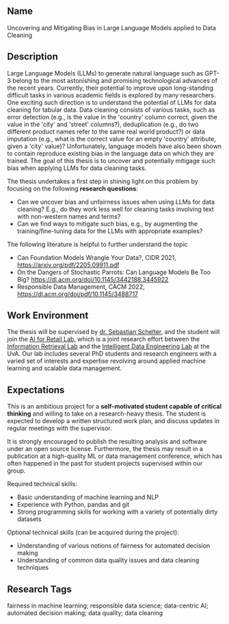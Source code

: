 ## Name

Uncovering and Mitigating Bias in Large Language Models applied to Data Cleaning


## Description

Large Language Models (LLMs) to generate natural language such as GPT-3 belong to the most astonishing and promising technological advances of the recent years. Currently, their potential to improve upon long-standing difficult tasks in various academic fields is explored by many researchers. One exciting such direction is to understand the potential of LLMs for data cleaning for tabular data. Data cleaning consists of various tasks, such as error detection (e.g., is the value in the 'country' column correct, given the value in the 'city' and 'street' columns?), deduplication (e.g., do two different product names refer to the same real world product?) or data imputation (e.g., what is the correct value for an empty 'country' attribute, given a 'city' value)? Unfortunately, language models have also been shown to contain reproduce existing bias in the language data on which they are trained. The goal of this thesis is to uncover and potentially mitigage such bias when applying LLMs for data cleaning tasks.

The thesis undertakes a first step in shining light on this problem by focusing on the following **research questions**:

 * Can we uncover bias and unfairness issues when using LLMs for data cleaning? E.g., do they work less well for cleaning tasks involving text with non-western names and terms?
 * Can we find ways to mitigate such bias, e.g., by augmenting the training/fine-tuning data for the LLMs with appropriate examples?

The following literature is helpful to further understand the topic

 * Can Foundation Models Wrangle Your Data?, CIDR 2021, https://arxiv.org/pdf/2205.09911.pdf
 * On the Dangers of Stochastic Parrots: Can Language Models Be Too Big? https://dl.acm.org/doi/10.1145/3442188.3445922
 * Responsible Data Management, CACM 2022, https://dl.acm.org/doi/pdf/10.1145/3488717
 

 ## Work Environment
 
 The thesis will be supervised by [dr. Sebastian Schelter](https://ssc.io), and the student will join the [AI for Retail Lab](https://icai.ai/airlab/), which is a joint research effort between the [Information Retrieval Lab](https://irlab.science.uva.nl/) and the [Intelligent Data Engineering Lab](https://indelab.org) at the UvA.  Our lab includes several PhD students and research engineers with a varied set of interests and expertise revolving around applied machine learning and scalable data management.
 
 ## Expectations
 
This is an ambitious project for a **self-motivated student capable of critical thinking** and willing to take on a research-heavy thesis. The student is expected to develop a written structured work plan, and discuss updates in regular meetings with the supervisor. 

It is strongly encouraged to publish the resulting analysis and software under an open source license. Furthermore, the thesis may result in a publication at a high-quality ML or data management conference, which has often happened in the past for student projects supervised within our group.

Required technical skills:
 * Basic understanding of machine learning and NLP
 * Experience with Python, pandas and git
 * Strong programming skills for working with a variety of potentially dirty datasets

Optional technical skills (can be acquired during the project):
 * Understanding of various notions of fairness for automated decision making
 * Understanding of common data quality issues and data cleaning techniques
 

 ## Research Tags
 fairness in machine learning; responsible data science; data-centric AI; automated decision making; data quality; data cleaning 
 
 
